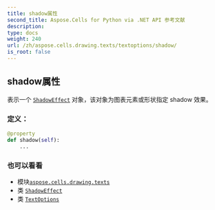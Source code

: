 ```yaml
---
title: shadow属性
second_title: Aspose.Cells for Python via .NET API 参考文献
description:
type: docs
weight: 240
url: /zh/aspose.cells.drawing.texts/textoptions/shadow/
is_root: false
---
```

## shadow属性

表示一个 [`ShadowEffect`](/cells/python-net/zh/aspose.cells.drawing/shadoweffect) 对象，该对象为图表元素或形状指定 shadow 效果。
### 定义：
```python
@property
def shadow(self):
    ...
```

### 也可以看看
* 模块[`aspose.cells.drawing.texts`](../../)
* 类 [`ShadowEffect`](/cells/python-net/zh/aspose.cells.drawing/shadoweffect)
* 类 [`TextOptions`](/cells/python-net/zh/aspose.cells.drawing.texts/textoptions)
